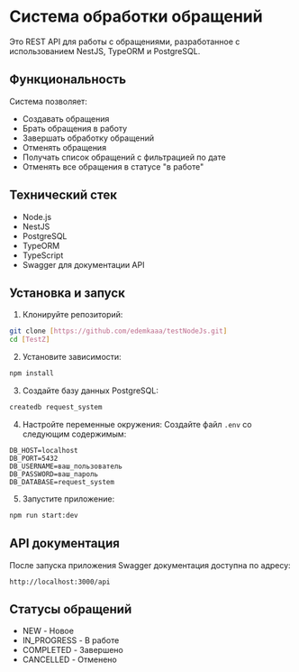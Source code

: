 # Система обработки обращений

Это REST API для работы с обращениями, разработанное с использованием NestJS, TypeORM и PostgreSQL.

## Функциональность

Система позволяет:

- Создавать обращения
- Брать обращения в работу
- Завершать обработку обращений
- Отменять обращения
- Получать список обращений с фильтрацией по дате
- Отменять все обращения в статусе "в работе"

## Технический стек

- Node.js
- NestJS
- PostgreSQL
- TypeORM
- TypeScript
- Swagger для документации API

## Установка и запуск

1. Клонируйте репозиторий:
```bash
git clone [https://github.com/edemkaaa/testNodeJs.git]
cd [TestZ]
```

2. Установите зависимости:
```bash
npm install
```

3. Создайте базу данных PostgreSQL:
```bash
createdb request_system
```

4. Настройте переменные окружения:
Создайте файл `.env` со следующим содержимым:
```
DB_HOST=localhost
DB_PORT=5432
DB_USERNAME=ваш_пользователь
DB_PASSWORD=ваш_пароль
DB_DATABASE=request_system
```

5. Запустите приложение:
```bash
npm run start:dev
```

## API документация

После запуска приложения Swagger документация доступна по адресу:
```
http://localhost:3000/api
```

## Статусы обращений

- NEW - Новое
- IN_PROGRESS - В работе
- COMPLETED - Завершено
- CANCELLED - Отменено 